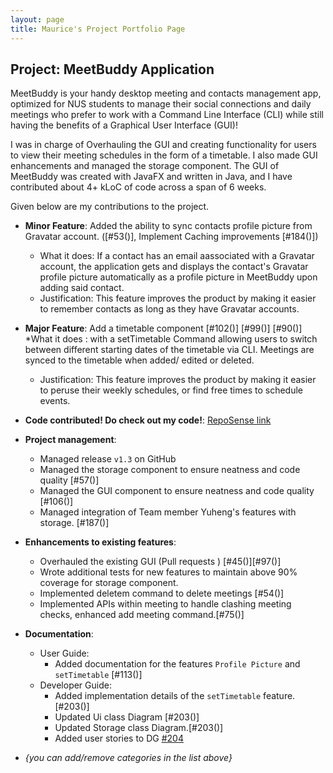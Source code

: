 ```yaml
---
layout: page
title: Maurice's Project Portfolio Page
---
```


## Project: MeetBuddy Application

MeetBuddy is your handy desktop meeting and contacts management app,
 optimized for NUS students to manage their social connections and daily meetings who prefer to work with a 
 Command Line Interface (CLI) while still having the benefits of a Graphical User Interface (GUI)! 

I was in charge of Overhauling the GUI and creating functionality for users to view
their meeting schedules in the form of a timetable. I also made GUI enhancements and managed the 
storage component.
 The GUI of MeetBuddy was created with JavaFX and written in Java,
 and I have contributed  about 4+ kLoC of code across a span of 6 weeks.

Given below are my contributions to the project.

* **Minor Feature**: Added the ability to sync contacts profile picture from Gravatar account. ([\#53()], Implement Caching improvements [\#184()])
  * What it does: If a contact has an email aassociated with a Gravatar account, 
  the application gets and displays the contact's Gravatar profile picture automatically as a profile picture in MeetBuddy upon adding said contact. 
  * Justification: This feature improves the product by making it easier to remember contacts as long as they have Gravatar accounts.
  
* **Major Feature**: Add a timetable component [\#102()] [\#99()] [\#90()]
     *What it does : with a setTimetable Command allowing users to switch between different 
starting dates of the timetable via CLI. Meetings are synced to the timetable when added/ edited or deleted.
    * Justification: This feature improves the product by making it easier to peruse their weekly schedules, 
or find free times to schedule events.


* **Code contributed! Do check out my code!**: [RepoSense link](https://nus-cs2103-ay2021s2.github.io/tp-dashboard/?search=&sort=groupTitle&sortWithin=title&timeframe=commit&mergegroup=&groupSelect=groupByRepos&breakdown=true&checkedFileTypes=docs~functional-code~test-code~other&since=&tabOpen=true&tabType=authorship&tabAuthor=Maurice2n97&tabRepo=AY2021S2-CS2103-T16-2%2Ftp%5Bmaster%5D&authorshipIsMergeGroup=false&authorshipFileTypes=docs~functional-code~test-code~other&authorshipIsBinaryFileTypeChecked=false)

* **Project management**:
  * Managed release `v1.3` on GitHub
  * Managed the storage component to ensure neatness and code quality [\#57()]
  * Managed the GUI component to ensure neatness and code quality [\#106()]
  * Managed integration of Team member Yuheng's features with storage. [\#187()]

* **Enhancements to existing features**:
  * Overhauled the existing GUI (Pull requests ) [\#45()][\#97()]
  * Wrote additional tests for new features to maintain above 90% coverage for storage component.
  * Implemented deletem command to delete meetings [\#54()]
  * Implemented APIs within meeting to handle clashing meeting checks, enhanced add meeting command.[\#75()]
  

* **Documentation**:
  * User Guide:
    * Added documentation for the features `Profile Picture` and `setTimetable` [\#113()]
  * Developer Guide:
    * Added implementation details of the `setTimetable` feature. [\#203()]
    * Updated Ui class Diagram [\#203()]
    * Updated Storage class Diagram.[\#203()]
    * Added user stories to DG [\#204]()



* _{you can add/remove categories in the list above}_
